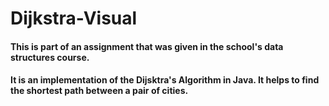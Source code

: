 # Dijkstra-Visual
#### This is part of an assignment that was given in the school's data structures course. 
#### It is an implementation of the Dijsktra's Algorithm in Java. It helps to find the shortest path between a pair of cities. 


